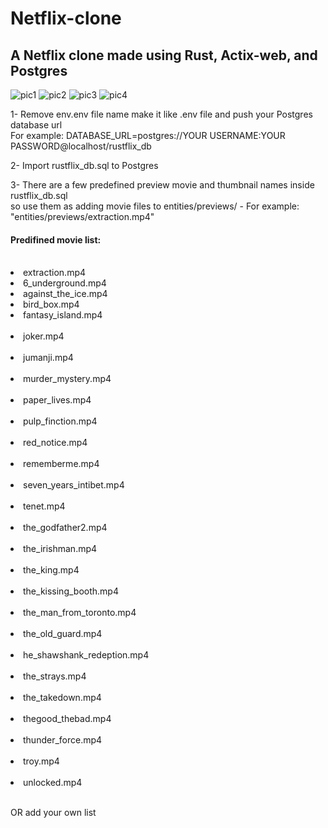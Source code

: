# Netflix-clone
<h2>A Netflix clone made using Rust, Actix-web, and Postgres </h2>

![pic1](https://user-images.githubusercontent.com/46470297/225446107-7c35710f-d76a-4415-81c7-188265a9e150.PNG)
![pic2](https://user-images.githubusercontent.com/46470297/225446169-1a4b859c-3ec9-4704-9180-3740fe8346f8.jpg)
![pic3](https://user-images.githubusercontent.com/46470297/225446231-92722dc2-dfbc-4b38-872c-5ce00c33e9ef.jpg)
![pic4](https://user-images.githubusercontent.com/46470297/225446261-3a09693b-2ef1-48b0-a9d0-0cc732340367.jpg)

1- Remove env.env file name make it like .env file and push your Postgres database url</br>
For example: DATABASE_URL=postgres://YOUR USERNAME:YOUR PASSWORD@localhost/rustflix_db</br>

2- Import rustflix_db.sql to Postgres</br>

3- There are a few predefined preview movie and thumbnail names inside rustflix_db.sql</br>
so use them as adding movie files to entities/previews/ - For example: "entities/previews/extraction.mp4"</br>

<h4>Predifined movie list:</h4></br> 
<li>extraction.mp4</li>
<li>6_underground.mp4</li>
<li>against_the_ice.mp4</li>
<li>bird_box.mp4</li>
<li>fantasy_island.mp4</li></br>
<li>joker.mp4</li></br>
<li>jumanji.mp4</li></br>
<li>murder_mystery.mp4</li></br>
<li>paper_lives.mp4</li></br>
<li>pulp_finction.mp4</li></br>
<li>red_notice.mp4</li></br>
<li>rememberme.mp4</li></br>
<li>seven_years_intibet.mp4</li></br>
<li>tenet.mp4</li></br>
<li>the_godfather2.mp4</li></br>
<li>the_irishman.mp4</li></br>
<li>the_king.mp4</li></br>
<li>the_kissing_booth.mp4</li></br>
<li>the_man_from_toronto.mp4</li></br>
<li>the_old_guard.mp4</li></br>
<li>he_shawshank_redeption.mp4</li></br>
<li>the_strays.mp4</li></br>
<li>the_takedown.mp4</li></br>
<li>thegood_thebad.mp4</li></br>
<li>thunder_force.mp4</li></br>
<li>troy.mp4</li></br>
<li>unlocked.mp4</li></br>

OR add your own list
